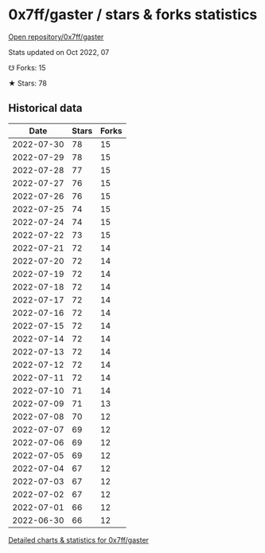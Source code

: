 # 0x7ff/gaster / stars & forks statistics

[Open repository/0x7ff/gaster](https://github.com/0x7ff/gaster)

Stats updated on Oct 2022, 07

☋ Forks: 15

★ Stars: 78

## Historical data
| Date | Stars | Forks |
|------|-------|-------|
| 2022-07-30 | 78 | 15 | 
| 2022-07-29 | 78 | 15 | 
| 2022-07-28 | 77 | 15 | 
| 2022-07-27 | 76 | 15 | 
| 2022-07-26 | 76 | 15 | 
| 2022-07-25 | 74 | 15 | 
| 2022-07-24 | 74 | 15 | 
| 2022-07-22 | 73 | 15 | 
| 2022-07-21 | 72 | 14 | 
| 2022-07-20 | 72 | 14 | 
| 2022-07-19 | 72 | 14 | 
| 2022-07-18 | 72 | 14 | 
| 2022-07-17 | 72 | 14 | 
| 2022-07-16 | 72 | 14 | 
| 2022-07-15 | 72 | 14 | 
| 2022-07-14 | 72 | 14 | 
| 2022-07-13 | 72 | 14 | 
| 2022-07-12 | 72 | 14 | 
| 2022-07-11 | 72 | 14 | 
| 2022-07-10 | 71 | 14 | 
| 2022-07-09 | 71 | 13 | 
| 2022-07-08 | 70 | 12 | 
| 2022-07-07 | 69 | 12 | 
| 2022-07-06 | 69 | 12 | 
| 2022-07-05 | 69 | 12 | 
| 2022-07-04 | 67 | 12 | 
| 2022-07-03 | 67 | 12 | 
| 2022-07-02 | 67 | 12 | 
| 2022-07-01 | 66 | 12 | 
| 2022-06-30 | 66 | 12 | 


[Detailed charts & statistics for 0x7ff/gaster](https://reviewgithub.com/rep/0x7ff/gaster)
